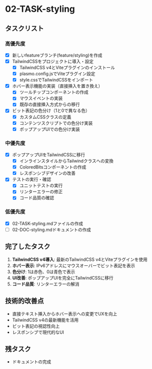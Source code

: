 # 02-TASK-styling

## タスクリスト

### 高優先度
- [x] 新しいfeatureブランチ(feature/styling)を作成
- [x] TailwindCSSをプロジェクトに導入・設定
  - [x] TailwindCSS v4とViteプラグインのインストール
  - [x] plasmo.config.jsでViteプラグイン設定
  - [x] style.cssでTailwindCSSをインポート
- [x] ホバー表示機能の実装（直接挿入を置き換え）
  - [x] ツールチップコンポーネントの作成
  - [x] マウスイベントの実装
  - [x] 既存の直接挿入方式からの移行
- [x] ビット表記の色分け（1と0で異なる色）
  - [x] カスタムCSSクラスの定義
  - [x] コンテンツスクリプトでの色分け実装
  - [x] ポップアップUIでの色分け実装

### 中優先度
- [x] ポップアップUIをTailwindCSSに移行
  - [x] インラインスタイルからTailwindクラスへの変換
  - [x] ColoredBitsコンポーネントの作成
  - [x] レスポンシブデザインの改善
- [x] テストの実行・確認
  - [x] ユニットテストの実行
  - [x] リンターエラーの修正
  - [x] コード品質の確認

### 低優先度
- [x] 02-TASK-styling.mdファイルの作成
- [ ] 02-DOC-styling.mdドキュメントの作成

## 完了したタスク

1. **TailwindCSS v4導入**: 最新のTailwindCSS v4とViteプラグインを使用
2. **ホバー表示**: IPv6アドレスにマウスオーバーでビット表記を表示
3. **色分け**: 1は赤色、0は青色で表示
4. **UI改善**: ポップアップUIを完全にTailwindCSSに移行
5. **コード品質**: リンターエラーの解消

## 技術的改善点

- 直接テキスト挿入からホバー表示への変更でUXを向上
- TailwindCSS v4の最新機能を活用
- ビット表記の視認性向上
- レスポンシブで現代的なUI

## 残タスク

- ドキュメントの完成